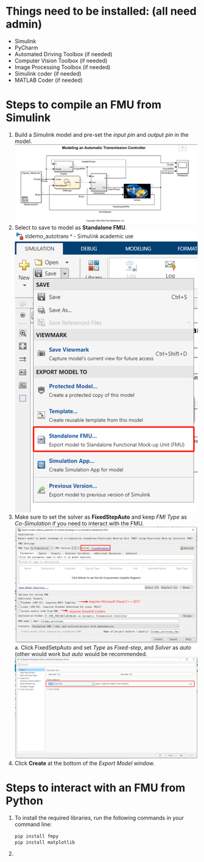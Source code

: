 # Things need to be installed: (all need admin) 
- Simulink
- PyCharm
- Automated Driving Toolbox (if needed)
- Computer Vision Toolbox (if needed)
- Image Processing Toolbox (if needed)
- Simulink coder (if needed)
- MATLAB Coder (if needed)

# Steps to compile an FMU from Simulink
1. Build a Simulink model and pre-set the _input pin_ and _output pin_ in the model.
   ![Model](pic/model.png)
2. Select to save to model as **Standalone FMU**.
   ![Standalone](pic/save.png)
3. Make sure to set the solver as **FixedStepAuto** and keep _FMI Type_ as _Co-Simulation_ if you need to interact with the FMU.
   ![Export](pic/export.png)
   a. Click FixedSetpAuto and set _Type_ as _Fixed-step_, and _Solver_ as _auto_ (other would work but _auto_ would be recommended.
     ![Fixed-Step](pic/fix.png)
4. Click **Create** at the bottom of the _Export Model_ window.

# Steps to interact with an FMU from Python
1. To install the required libraries, run the following commands in your command line:
   ```
   pip install fmpy
   pip install matplotlib
   ```
2. 

